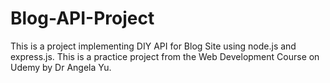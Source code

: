 # Blog-API-Project
This is a project implementing DIY API for Blog Site using node.js and express.js. This is a practice project from the Web Development Course on Udemy by Dr Angela Yu.
